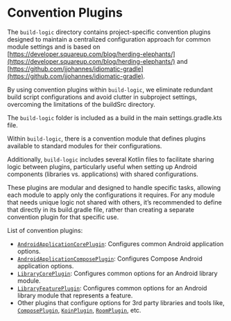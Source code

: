 # Convention Plugins

The `build-logic` directory contains project-specific convention plugins designed to maintain a centralized configuration approach for common module settings and is based on
[https://developer.squareup.com/blog/herding-elephants/](https://developer.squareup.com/blog/herding-elephants/)
and
[https://github.com/jjohannes/idiomatic-gradle](https://github.com/jjohannes/idiomatic-gradle).

By using convention plugins within `build-logic`, we eliminate redundant build script configurations and avoid clutter in subproject settings, overcoming the limitations of the buildSrc directory.

The `build-logic` folder is included as a build in the main settings.gradle.kts file.

Within `build-logic`, there is a convention module that defines plugins available to standard modules for their configurations.

Additionally, `build-logic` includes several Kotlin files to facilitate sharing logic between plugins, particularly useful when setting up Android components (libraries vs. applications) with shared configurations.

These plugins are modular and designed to handle specific tasks, allowing each module to apply only the configurations it requires. For any module that needs unique logic not shared with others, it’s recommended to define that directly in its build.gradle file, rather than creating a separate convention plugin for that specific use.

List of convention plugins:

- [`AndroidApplicationCorePlugin`](convention/src/main/kotlin/com/pantelisstampoulis/plugin/AndroidApplicationCorePlugin.kt):
  Configures common Android application options.
- [`AndroidApplicationComposePlugin`](convention/src/main/kotlin/com/pantelisstampoulis/plugin/AndroidApplicationComposePlugin.kt): Configures Compose Android application options.
- [`LibraryCorePlugin`](convention/src/main/kotlin/com/pantelisstampoulis/plugin/LibraryCorePlugin.kt): Configures common options for an Android library module.
- [`LibraryFeaturePlugin`](convention/src/main/kotlin/com/pantelisstampoulis/plugin/LibraryFeaturePlugin.kt): Configures common options for an Android library module that represents a feature.
- Other plugins that configure options for 3rd party libraries and tools like, [`ComposePlugin`](convention/src/main/kotlin/com/pantelisstampoulis/plugin/ComposePlugin.kt), [`KoinPlugin`](convention/src/main/kotlin/com/pantelisstampoulis/plugin/KoinPlugin.kt), [`RoomPlugin`](convention/src/main/kotlin/com/pantelisstampoulis/plugin/RoomPlugin.kt), etc. 

 
 